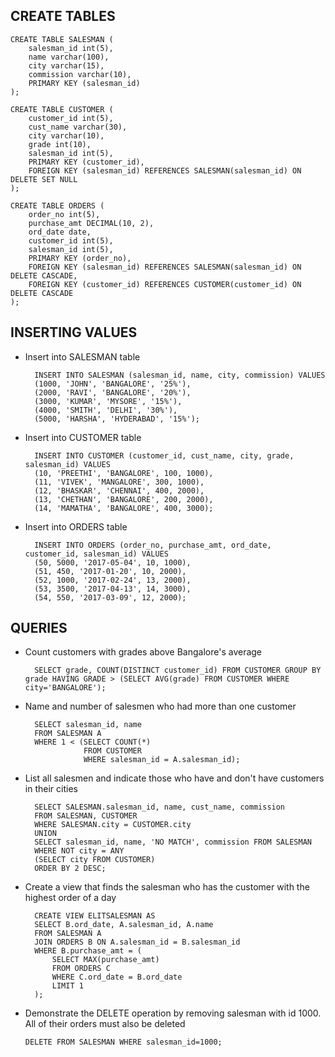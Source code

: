 ## CREATE TABLES
```
CREATE TABLE SALESMAN (
	salesman_id int(5),
	name varchar(100),
	city varchar(15),
	commission varchar(10),
	PRIMARY KEY (salesman_id)
);

CREATE TABLE CUSTOMER (
    customer_id int(5),
    cust_name varchar(30),
    city varchar(10),
    grade int(10),
    salesman_id int(5),
    PRIMARY KEY (customer_id),
    FOREIGN KEY (salesman_id) REFERENCES SALESMAN(salesman_id) ON DELETE SET NULL
);

CREATE TABLE ORDERS (
    order_no int(5),
    purchase_amt DECIMAL(10, 2),
    ord_date date,
    customer_id int(5),
    salesman_id int(5),
    PRIMARY KEY (order_no),
    FOREIGN KEY (salesman_id) REFERENCES SALESMAN(salesman_id) ON DELETE CASCADE,
    FOREIGN KEY (customer_id) REFERENCES CUSTOMER(customer_id) ON DELETE CASCADE
);
```

## INSERTING VALUES
- Insert into SALESMAN table

  ```
	INSERT INTO SALESMAN (salesman_id, name, city, commission) VALUES
	(1000, 'JOHN', 'BANGALORE', '25%'),
	(2000, 'RAVI', 'BANGALORE', '20%'),
	(3000, 'KUMAR', 'MYSORE', '15%'),
	(4000, 'SMITH', 'DELHI', '30%'),
	(5000, 'HARSHA', 'HYDERABAD', '15%');
  ```
- Insert into CUSTOMER table
  ```
	INSERT INTO CUSTOMER (customer_id, cust_name, city, grade, salesman_id) VALUES
	(10, 'PREETHI', 'BANGALORE', 100, 1000),
	(11, 'VIVEK', 'MANGALORE', 300, 1000),
	(12, 'BHASKAR', 'CHENNAI', 400, 2000),
	(13, 'CHETHAN', 'BANGALORE', 200, 2000),
	(14, 'MAMATHA', 'BANGALORE', 400, 3000);
  ```
- Insert into ORDERS table
  ```
	INSERT INTO ORDERS (order_no, purchase_amt, ord_date, customer_id, salesman_id) VALUES
	(50, 5000, '2017-05-04', 10, 1000),
	(51, 450, '2017-01-20', 10, 2000),
	(52, 1000, '2017-02-24', 13, 2000),
	(53, 3500, '2017-04-13', 14, 3000),
	(54, 550, '2017-03-09', 12, 2000);
  ```

## QUERIES
- Count customers with grades above Bangalore's average
  ```
  	SELECT grade, COUNT(DISTINCT customer_id) FROM CUSTOMER GROUP BY grade HAVING GRADE > (SELECT AVG(grade) FROM CUSTOMER WHERE city='BANGALORE');
  ```
- Name and number of salesmen who had more than one customer
  ```
	SELECT salesman_id, name 
	FROM SALESMAN A 
	WHERE 1 < (SELECT COUNT(*) 
		       FROM CUSTOMER 
		       WHERE salesman_id = A.salesman_id);
  ```
- List all salesmen and indicate those who have and don't have customers in their cities
  ```
	SELECT SALESMAN.salesman_id, name, cust_name, commission
	FROM SALESMAN, CUSTOMER
	WHERE SALESMAN.city = CUSTOMER.city
	UNION
	SELECT salesman_id, name, 'NO MATCH', commission FROM SALESMAN 
	WHERE NOT city = ANY
	(SELECT city FROM CUSTOMER)
	ORDER BY 2 DESC;
  ```
- Create a view that finds the salesman who has the customer with the highest order of a day
  ```
	CREATE VIEW ELITSALESMAN AS
	SELECT B.ord_date, A.salesman_id, A.name
	FROM SALESMAN A
	JOIN ORDERS B ON A.salesman_id = B.salesman_id
	WHERE B.purchase_amt = (
		SELECT MAX(purchase_amt)
		FROM ORDERS C
		WHERE C.ord_date = B.ord_date
		LIMIT 1
	);
  ```
- Demonstrate the DELETE operation by removing salesman with id 1000. All of their orders must also be deleted
  ```
  DELETE FROM SALESMAN WHERE salesman_id=1000;
  ```





